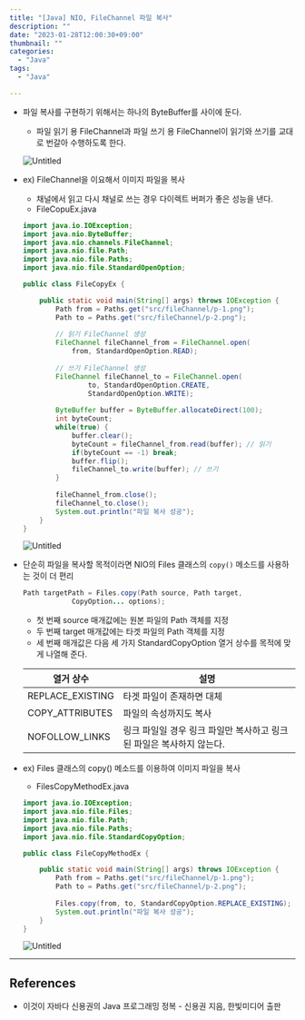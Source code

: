 ```yaml
---
title: "[Java] NIO, FileChannel 파일 복사"
description: ""
date: "2023-01-28T12:00:30+09:00"
thumbnail: ""
categories:
  - "Java"
tags:
  - "Java"

---
```

<!--more-->

- 파일 복사를 구현하기 위해서는 하나의 ByteBuffer를 사이에 둔다.
    - 파일 읽기 용 FileChannel과 파일 쓰기 용 FileChannel이 읽기와 쓰기를 교대로 번갈아 수행하도록 한다.
    
    ![Untitled](/images/lang_java/NIO/파일_복사/Untitled.png)
    
- ex) FileChannel을 이요해서 이미지 파일을 복사
    - 채널에서 읽고 다시 채널로 쓰는 경우 다이렉트 버퍼가 좋은 성능을 낸다.
    - FileCopuEx.java
    
    ```java
    import java.io.IOException;
    import java.nio.ByteBuffer;
    import java.nio.channels.FileChannel;
    import java.nio.file.Path;
    import java.nio.file.Paths;
    import java.nio.file.StandardOpenOption;
    
    public class FileCopyEx {
    
    	public static void main(String[] args) throws IOException {
    		Path from = Paths.get("src/fileChannel/p-1.png");
    		Path to = Paths.get("src/fileChannel/p-2.png");
    		
    		// 읽기 FileChannel 생성
    		FileChannel fileChannel_from = FileChannel.open(
    			from, StandardOpenOption.READ);
    		
    		// 쓰기 FileChannel 생성
    		FileChannel fileChannel_to = FileChannel.open(
    				to, StandardOpenOption.CREATE, 
    				StandardOpenOption.WRITE);
    		
    		ByteBuffer buffer = ByteBuffer.allocateDirect(100);
    		int byteCount;
    		while(true) {
    			buffer.clear();
    			byteCount = fileChannel_from.read(buffer); // 읽기
    			if(byteCount == -1) break;
    			buffer.flip();
    			fileChannel_to.write(buffer); // 쓰기
    		}
    		
    		fileChannel_from.close();
    		fileChannel_to.close();
    		System.out.println("파일 복사 성공");
    	}
    }
    ```
    
    ![Untitled](/images/lang_java/NIO/파일_복사/Untitled%201.png)
    
- 단순히 파일을 복사할 목적이라면 NIO의 Files 클래스의 `copy()` 메소드를 사용하는 것이 더 편리
    
    ```java
    Path targetPath = Files.copy(Path source, Path target,
    			CopyOption... options);
    ```
    
    - 첫 번째 source 매개값에는 원본 파일의 Path 객체를 지정
    - 두 번째 target 매개값에는 타겟 파일의 Path 객체를 지정
    - 세 번째 매개값은 다음 세 가지 StandardCopyOption 열거 상수를 목적에 맞게 나열해 준다.
    
    | 열거 상수 | 설명 |
    | --- | --- |
    | REPLACE_EXISTING | 타겟 파일이 존재하면 대체 |
    | COPY_ATTRIBUTES | 파일의 속성까지도 복사 |
    | NOFOLLOW_LINKS | 링크 파일일 경우 링크 파일만 복사하고 링크된 파일은 복사하지 않는다. |
- ex) Files 클래스의 copy() 메소드를 이용하여 이미지 파일을 복사
    - FilesCopyMethodEx.java
    
    ```java
    import java.io.IOException;
    import java.nio.file.Files;
    import java.nio.file.Path;
    import java.nio.file.Paths;
    import java.nio.file.StandardCopyOption;
    
    public class FileCopyMethodEx {
    
    	public static void main(String[] args) throws IOException {
    		Path from = Paths.get("src/fileChannel/p-1.png");
    		Path to = Paths.get("src/fileChannel/p-2.png");
    		
    		Files.copy(from, to, StandardCopyOption.REPLACE_EXISTING);
    		System.out.println("파일 복사 성공");
    	}
    }
    ```
    
    ![Untitled](/images/lang_java/NIO/파일_복사/Untitled%202.png)
    

---

## References

- 이것이 자바다 신용권의 Java 프로그래밍 정복 - 신용권 지음, 한빛미디어 출판